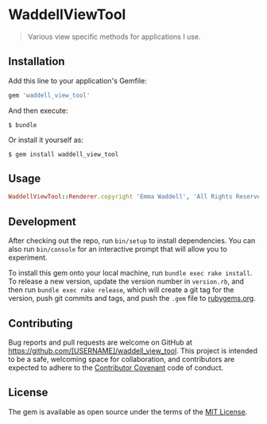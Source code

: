 # WaddellViewTool

> Various view specific methods for applications I use.

## Installation

Add this line to your application's Gemfile:

```ruby
gem 'waddell_view_tool'
```

And then execute:

    $ bundle

Or install it yourself as:

    $ gem install waddell_view_tool

## Usage

```ruby
WaddellViewTool::Renderer.copyright 'Emma Waddell', 'All Rights Reserved'
```

## Development

After checking out the repo, run `bin/setup` to install dependencies. You can also run `bin/console` for an interactive prompt that will allow you to experiment.

To install this gem onto your local machine, run `bundle exec rake install`. To release a new version, update the version number in `version.rb`, and then run `bundle exec rake release`, which will create a git tag for the version, push git commits and tags, and push the `.gem` file to [rubygems.org](https://rubygems.org).

## Contributing

Bug reports and pull requests are welcome on GitHub at https://github.com/[USERNAME]/waddell_view_tool. This project is intended to be a safe, welcoming space for collaboration, and contributors are expected to adhere to the [Contributor Covenant](http://contributor-covenant.org) code of conduct.


## License

The gem is available as open source under the terms of the [MIT License](http://opensource.org/licenses/MIT).

